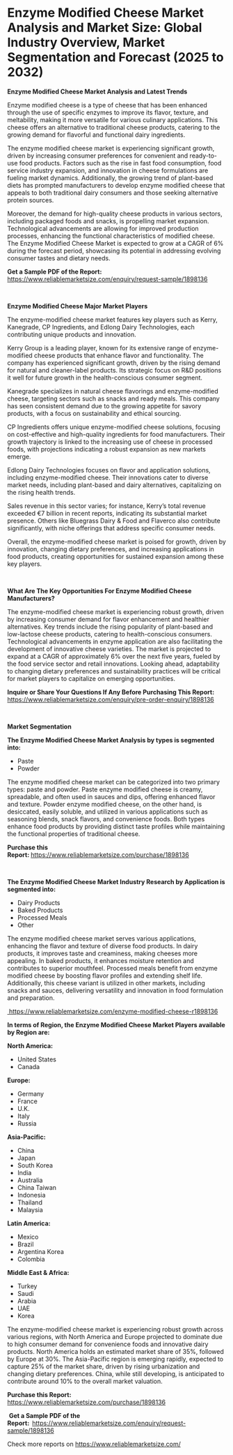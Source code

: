 <p><h1>Enzyme Modified Cheese Market Analysis and Market Size: Global Industry Overview, Market Segmentation and Forecast (2025 to 2032)</h1></p><p><strong>Enzyme Modified Cheese Market Analysis and Latest Trends</strong></p>
<p><p>Enzyme modified cheese is a type of cheese that has been enhanced through the use of specific enzymes to improve its flavor, texture, and meltability, making it more versatile for various culinary applications. This cheese offers an alternative to traditional cheese products, catering to the growing demand for flavorful and functional dairy ingredients. </p><p>The enzyme modified cheese market is experiencing significant growth, driven by increasing consumer preferences for convenient and ready-to-use food products. Factors such as the rise in fast food consumption, food service industry expansion, and innovation in cheese formulations are fueling market dynamics. Additionally, the growing trend of plant-based diets has prompted manufacturers to develop enzyme modified cheese that appeals to both traditional dairy consumers and those seeking alternative protein sources.</p><p>Moreover, the demand for high-quality cheese products in various sectors, including packaged foods and snacks, is propelling market expansion. Technological advancements are allowing for improved production processes, enhancing the functional characteristics of modified cheese. The Enzyme Modified Cheese Market is expected to grow at a CAGR of 6% during the forecast period, showcasing its potential in addressing evolving consumer tastes and dietary needs.</p></p>
<p><strong>Get a Sample PDF of the Report:&nbsp;</strong> <a href="https://www.reliablemarketsize.com/enquiry/request-sample/1898136?utm_campaign=2488&utm_medium=2&utm_source=Github&utm_content=ia&utm_term=14022025&utm_id=enzyme-modified-cheese">https://www.reliablemarketsize.com/enquiry/request-sample/1898136</a></p>
<p>&nbsp;</p>
<p><strong>Enzyme Modified Cheese Major Market Players</strong></p>
<p><p>The enzyme-modified cheese market features key players such as Kerry, Kanegrade, CP Ingredients, and Edlong Dairy Technologies, each contributing unique products and innovation. </p><p>Kerry Group is a leading player, known for its extensive range of enzyme-modified cheese products that enhance flavor and functionality. The company has experienced significant growth, driven by the rising demand for natural and cleaner-label products. Its strategic focus on R&D positions it well for future growth in the health-conscious consumer segment.</p><p>Kanegrade specializes in natural cheese flavorings and enzyme-modified cheese, targeting sectors such as snacks and ready meals. This company has seen consistent demand due to the growing appetite for savory products, with a focus on sustainability and ethical sourcing.</p><p>CP Ingredients offers unique enzyme-modified cheese solutions, focusing on cost-effective and high-quality ingredients for food manufacturers. Their growth trajectory is linked to the increasing use of cheese in processed foods, with projections indicating a robust expansion as new markets emerge.</p><p>Edlong Dairy Technologies focuses on flavor and application solutions, including enzyme-modified cheese. Their innovations cater to diverse market needs, including plant-based and dairy alternatives, capitalizing on the rising health trends. </p><p>Sales revenue in this sector varies; for instance, Kerry’s total revenue exceeded €7 billion in recent reports, indicating its substantial market presence. Others like Bluegrass Dairy & Food and Flaverco also contribute significantly, with niche offerings that address specific consumer needs.</p><p>Overall, the enzyme-modified cheese market is poised for growth, driven by innovation, changing dietary preferences, and increasing applications in food products, creating opportunities for sustained expansion among these key players.</p></p>
<p>&nbsp;</p>
<p><strong>What Are The Key Opportunities For Enzyme Modified Cheese Manufacturers?</strong></p>
<p><p>The enzyme-modified cheese market is experiencing robust growth, driven by increasing consumer demand for flavor enhancement and healthier alternatives. Key trends include the rising popularity of plant-based and low-lactose cheese products, catering to health-conscious consumers. Technological advancements in enzyme application are also facilitating the development of innovative cheese varieties. The market is projected to expand at a CAGR of approximately 6% over the next five years, fueled by the food service sector and retail innovations. Looking ahead, adaptability to changing dietary preferences and sustainability practices will be critical for market players to capitalize on emerging opportunities.</p></p>
<p><strong>Inquire or Share Your Questions If Any Before Purchasing This Report:</strong> <a href="https://www.reliablemarketsize.com/enquiry/pre-order-enquiry/1898136?utm_campaign=2488&utm_medium=2&utm_source=Github&utm_content=ia&utm_term=14022025&utm_id=enzyme-modified-cheese">https://www.reliablemarketsize.com/enquiry/pre-order-enquiry/1898136</a></p>
<p>&nbsp;</p>
<p><strong>Market Segmentation</strong></p>
<p><strong>The Enzyme Modified Cheese Market Analysis by types is segmented into:</strong></p>
<p><ul><li>Paste</li><li>Powder</li></ul></p>
<p><p>The enzyme modified cheese market can be categorized into two primary types: paste and powder. Paste enzyme modified cheese is creamy, spreadable, and often used in sauces and dips, offering enhanced flavor and texture. Powder enzyme modified cheese, on the other hand, is desiccated, easily soluble, and utilized in various applications such as seasoning blends, snack flavors, and convenience foods. Both types enhance food products by providing distinct taste profiles while maintaining the functional properties of traditional cheese.</p></p>
<p><strong>Purchase this Report:&nbsp;</strong><a href="https://www.reliablemarketsize.com/purchase/1898136?utm_campaign=2488&utm_medium=2&utm_source=Github&utm_content=ia&utm_term=14022025&utm_id=enzyme-modified-cheese">https://www.reliablemarketsize.com/purchase/1898136</a></p>
<p>&nbsp;</p>
<p><strong>The Enzyme Modified Cheese Market Industry Research by Application is segmented into:</strong></p>
<p><ul><li>Dairy Products</li><li>Baked Products</li><li>Processed Meals</li><li>Other</li></ul></p>
<p><p>The enzyme modified cheese market serves various applications, enhancing the flavor and texture of diverse food products. In dairy products, it improves taste and creaminess, making cheeses more appealing. In baked products, it enhances moisture retention and contributes to superior mouthfeel. Processed meals benefit from enzyme modified cheese by boosting flavor profiles and extending shelf life. Additionally, this cheese variant is utilized in other markets, including snacks and sauces, delivering versatility and innovation in food formulation and preparation.</p></p>
<p><a href="https://www.reliablemarketsize.com/enzyme-modified-cheese-r1898136?utm_campaign=2488&utm_medium=2&utm_source=Github&utm_content=ia&utm_term=14022025&utm_id=enzyme-modified-cheese">&nbsp;https://www.reliablemarketsize.com/enzyme-modified-cheese-r1898136</a></p>
<p><strong>In terms of Region, the Enzyme Modified Cheese Market Players available by Region are:</strong></p>
<p>
    <p> <strong> North America: </strong>
        <ul>
            <li>United States</li>
            <li>Canada</li>
        </ul>
        </p> 
    <p> <strong> Europe: </strong>
        <ul>
            <li>Germany</li>
            <li>France</li>
            <li>U.K.</li>
            <li>Italy</li>
            <li>Russia</li>
        </ul>
        </p> 
    <p> <strong> Asia-Pacific: </strong>
        <ul>
            <li>China</li>
            <li>Japan</li>
            <li>South Korea</li>
            <li>India</li>
            <li>Australia</li>
            <li>China Taiwan</li>
            <li>Indonesia</li>
            <li>Thailand</li>
            <li>Malaysia</li>
        </ul>
        </p> 
    <p> <strong> Latin America: </strong>
        <ul>
            <li>Mexico</li>
            <li>Brazil</li>
            <li>Argentina Korea</li>
            <li>Colombia</li>
        </ul>
        </p> 
    <p> <strong> Middle East & Africa: </strong>
        <ul>
            <li>Turkey</li>
            <li>Saudi</li>
            <li>Arabia</li>
            <li>UAE</li>
            <li>Korea</li>
        </ul>
    </p>
    </p>
<p><p>The enzyme-modified cheese market is experiencing robust growth across various regions, with North America and Europe projected to dominate due to high consumer demand for convenience foods and innovative dairy products. North America holds an estimated market share of 35%, followed by Europe at 30%. The Asia-Pacific region is emerging rapidly, expected to capture 25% of the market share, driven by rising urbanization and changing dietary preferences. China, while still developing, is anticipated to contribute around 10% to the overall market valuation.</p></p>
<p><strong>Purchase this Report: </strong><a href="https://www.reliablemarketsize.com/purchase/1898136?utm_campaign=2488&utm_medium=2&utm_source=Github&utm_content=ia&utm_term=14022025&utm_id=enzyme-modified-cheese">https://www.reliablemarketsize.com/purchase/1898136</a></p>
<p>&nbsp;<strong>Get a Sample PDF of the Report:&nbsp;&nbsp;</strong><a href="https://www.reliablemarketsize.com/enquiry/request-sample/1898136?utm_campaign=2488&utm_medium=2&utm_source=Github&utm_content=ia&utm_term=14022025&utm_id=enzyme-modified-cheese">https://www.reliablemarketsize.com/enquiry/request-sample/1898136</a></p>
<p><strong></strong></p>
<p>Check more reports on <a href="https://www.reliablemarketsize.com/?utm_campaign=2488&utm_medium=2&utm_source=Github&utm_content=ia&utm_term=14022025&utm_id=enzyme-modified-cheese">https://www.reliablemarketsize.com/</a></p>